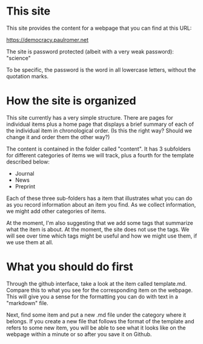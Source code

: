 # This site

This site provides the content for a webpage that you can find at this URL: 

https://democracy.paulromer.net 

The site is password protected (albeit with a very weak password): "science" 

To be specific, the password is the word in all lowercase letters, without the quotation marks. 

# How the site is organized

This site currently has a very simple structure. There are pages for individual items plus a home page that displays a brief summary of each of the individual item in chronological order. (Is this the right way? Should we change it and order them the other way?)

The content is contained in the folder called "content". It has 3 subfolders for different categories of items we will track, plus a fourth for the template described below:

- Journal 
- News 
- Preprint 

Each of these three sub-folders has a item that illustrates what you can do as you record information about an item you find. As we collect information, we might add other categories of items. 

At the moment, I'm also suggesting that we add some tags that summarize what the item is about. At the moment, the site does not use the tags. We will see over time which tags might be useful and how we might use them, if we use them at all. 

# What you should do first 

Through the github interface, take a look at the item called template.md. Compare this to what you see for the corresponding item on the webpage. This will give you a sense for the formatting you can do with text in a "markdown" file. 

Next, find some item and put a new .md file under the category where it belongs. If you create a new file that follows the format of the template and refers to some new item, you will be able to see what it looks like on the webpage within a minute or so after you save it on Github. 


